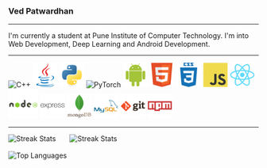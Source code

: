 ### Ved Patwardhan
---

I'm currently a student at Pune Institute of Computer Technology. I'm into Web Development, Deep Learning and Android Development.

---

<p>
<img src="https://github.com/isocpp/logos/blob/master/cpp_logo.svg" alt="C++" width="50" height="50"/>
<img src="https://github.com/devicons/devicon/blob/master/icons/java/java-original.svg" alt="Java" width="50" height="50"/>
<img src="https://github.com/devicons/devicon/blob/master/icons/python/python-original.svg" alt="Python" width="50" height="50"/>
<img src="https://upload.wikimedia.org/wikipedia/commons/1/10/PyTorch_logo_icon.svg" alt="PyTorch" width="50" height="50"/>
<img src="https://github.com/devicons/devicon/blob/master/icons/android/android-original.svg" alt="Android" width="50" height="50"/>
<img src="https://github.com/devicons/devicon/blob/master/icons/html5/html5-original.svg" alt="HTML" width="50" height="50"/> <img src="https://github.com/devicons/devicon/blob/master/icons/css3/css3-plain-wordmark.svg" alt="CSS" width="50" height="50"/>
<img src="https://github.com/devicons/devicon/blob/master/icons/javascript/javascript-original.svg" alt="JavaScript" width="50" height="50"/>
<img src="https://github.com/devicons/devicon/blob/master/icons/react/react-original.svg" alt="ReactJS" width="50" height="50"/> 
<img src="https://github.com/devicons/devicon/blob/master/icons/nodejs/nodejs-original-wordmark.svg" alt="NodeJS" width="60" height="60"/>
<img src="https://github.com/devicons/devicon/blob/master/icons/express/express-original-wordmark.svg" alt="ExpressJS" width="50" height="50"/> <img src="https://github.com/devicons/devicon/blob/master/icons/mongodb/mongodb-original-wordmark.svg" alt="MongoDB" width="50" height="50"/>
<img src="https://github.com/devicons/devicon/blob/master/icons/mysql/mysql-original-wordmark.svg" alt="MySQL" width="50" height="50"/>
<img src="https://github.com/devicons/devicon/blob/master/icons/git/git-original-wordmark.svg" alt="Git" width="50" height="50"/>
<img src="https://github.com/devicons/devicon/blob/master/icons/npm/npm-original-wordmark.svg" alt="npm" width="50" height="50"/>
</p>

---
<img src="https://github-readme-streak-stats.herokuapp.com/?user=vedpatwardhan&hide_border=true" alt="Streak Stats" width="45%"/>&nbsp;&nbsp;&nbsp;&nbsp;&nbsp;&nbsp;&nbsp;<img src="https://github-readme-stats.vercel.app/api?username=vedpatwardhan" alt="Streak Stats" width="45%"/><br><br>
<img src="https://github-readme-stats.vercel.app/api/top-langs/?username=vedpatwardhan" alt="Top Languages" width="30%"/>

